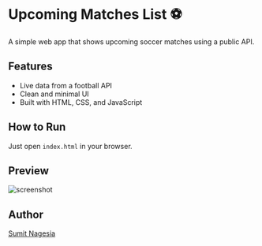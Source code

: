 # Upcoming Matches List ⚽

A simple web app that shows upcoming soccer matches using a public API.

## Features
- Live data from a football API
- Clean and minimal UI
- Built with HTML, CSS, and JavaScript

## How to Run
Just open `index.html` in your browser.

## Preview
![screenshot](screenshot.png)  <!-- optional image -->

## Author
[Sumit Nagesia](https://github.com/SumitNagesia123)
